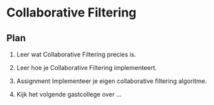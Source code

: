 # Collaborative Filtering

## Plan

1. Leer wat Collaborative Filtering precies is.

2. Leer hoe je Collaborative Filtering implementeert.

3. <span class="badge badge-primary">Assignment</span> Implementeer je eigen collaborative filtering algoritme.

4. Kijk het volgende gastcollege over ...
